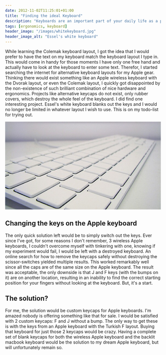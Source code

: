 ```yaml
---
date: 2012-11-02T11:25:01+01:00
title: "Finding the ideal Keyboard"
description: "Keyboards are an important part of your daily life as a professional developer. Get the best one you can get that fits your needs!"
tags: [ergonomics, keyboard]
header_image: "/images/whitekeyboard.jpg"
header_image_alt: "Essel's white keyboard"
---
```


While learning the Colemak keyboard layout, I got the idea that I would prefer to have the text on my keyboard match the keyboard layout I type in. This would come in handy for those moments I have only one free hand and actually have to look at the keyboard to enter some text. Therefor, I started searching the internet for alternative keyboard layouts for my Apple gear. Thinking there would exist something like an Apple wireless keyboard with the Dvorak layout, or even the Colemak layout, I quickly got disappointed by the non-existence of such brilliant combination of nice hardware and ergonomics. Projects like alternative keycaps do not exist, only rubber covers, which destroy the whole feel of the keyboard. I did find one interesting project. Essel's white keyboard blanks out the keys and I would no longer be limited in whatever layout I wish to use. This is on my todo-list for trying out.

![Essel's white keyboard](/images/whitekeyboard.jpg)

## Changing the keys on the Apple keyboard

The only quick solution left would be to simply switch out the keys. Ever since I've got, for some reasons I don't remember, 3 wireless Apple keyboards, I couldn't overcome myself with tinkering with one, knowing if my experiment would fail, I would be left with a destroyed keyboard. An online search for how to remove the keycaps safely without destroying the scissor-switches yielded multiple results. This worked remarkably well since all the caps are of the same size on the Apple keyboard. The result was acceptable, the only downside is that J and F keys (with the bumps on it) are on another location, resulting in an inability to find the correct starting position for your fingers without looking at the keyboard. But, it's a start.

## The solution?

For me, the solution would be custom keycaps for Apple keyboards. I'm amazed nobody is offering something like that for sale. I would be satisfied with 2 custom keycaps: F and J without a bump. The only way to get these is with the keys from an Apple keyboard with the Turkish F layout. Buying that keyboard for just those 2 keycaps would be crazy. Having a complete set of blank keycaps for both the wireless Apple keyboard and the backlit macbook keyboard would be the solution to my dream Apple keyboard, but will unfortunately remain so.
